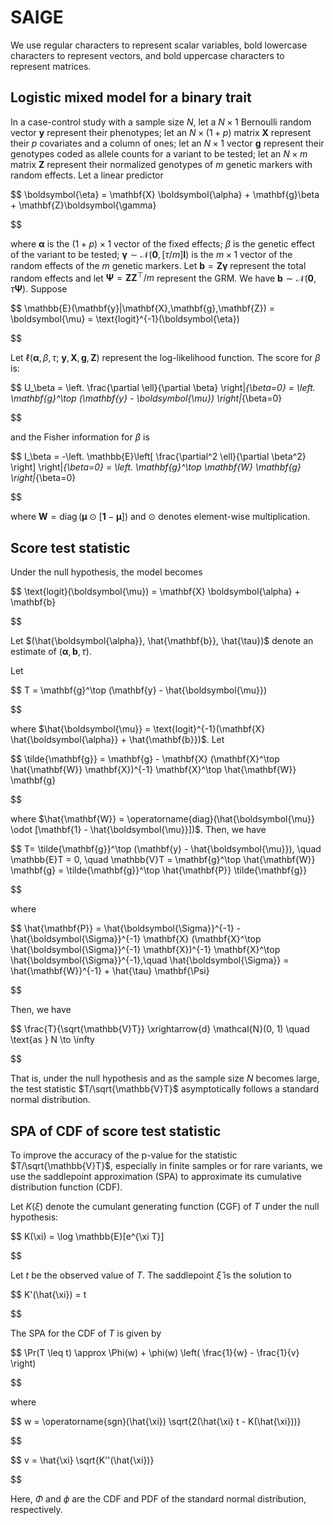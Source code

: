 # SAIGE

We use regular characters to represent scalar variables, bold lowercase characters to represent vectors, and bold uppercase characters to represent matrices.

## Logistic mixed model for a binary trait

In a case-control study with a sample size $N$, let a $N \times 1$ Bernoulli random vector $\mathbf{y}$ represent their phenotypes; let an $N \times (1 + p)$ matrix $\mathbf{X}$ represent their $p$ covariates and a column of ones; let an $N \times 1$ vector $\mathbf{g}$ represent their genotypes coded as allele counts for a variant to be tested; let an $N \times m$ matrix $\mathbf{Z}$ represent their normalized genotypes of $m$ genetic markers with random effects. Let a linear predictor

$$
\boldsymbol{\eta} = \mathbf{X} \boldsymbol{\alpha} + \mathbf{g}\beta + \mathbf{Z}\boldsymbol{\gamma}

$$

where $\boldsymbol{\alpha}$ is the $(1 + p) \times 1$ vector of the fixed effects; $\beta$ is the genetic effect of the variant to be tested; $\boldsymbol{\gamma} \sim \mathcal{N}(\mathbf{0}, [{\tau}/m] \mathbf{I})$ is the $m \times 1$ vector of the random effects of the $m$ genetic markers. Let $\mathbf{b} = \mathbf{Z}\boldsymbol{\gamma}$ represent the total random effects and let $\mathbf{\Psi} = \mathbf{Z}\mathbf{Z}^\top/m$ represent the GRM. We have $\mathbf{b} \sim \mathcal{N}(\mathbf{0}, \tau \mathbf{\Psi})$. Suppose

$$
\mathbb{E}(\mathbf{y}|\mathbf{X},\mathbf{g},\mathbf{Z}) = \boldsymbol{\mu} = \text{logit}^{-1}(\boldsymbol{\eta})

$$

Let $\ell(\boldsymbol{\alpha}, \beta, \tau;\ \mathbf{y}, \mathbf{X}, \mathbf{g}, \mathbf{Z})$ represent the log-likelihood function. The score for $\beta$ is:

$$
U_\beta = \left. \frac{\partial \ell}{\partial \beta} \right|_{\beta=0} = \left. \mathbf{g}^\top (\mathbf{y} - \boldsymbol{\mu}) \right|_{\beta=0}

$$

and the Fisher information for $\beta$ is

$$
I_\beta = -\left. \mathbb{E}\left[ \frac{\partial^2 \ell}{\partial \beta^2} \right] \right|_{\beta=0} = \left. \mathbf{g}^\top \mathbf{W} \mathbf{g} \right|_{\beta=0}

$$

where $\mathbf{W} = \operatorname{diag}(\boldsymbol{\mu} \odot [\mathbf{1} - \boldsymbol{\mu}])$ and $\odot$ denotes element-wise multiplication.

## Score test statistic

Under the null hypothesis, the model becomes

$$
\text{logit}(\boldsymbol{\mu}) = \mathbf{X} \boldsymbol{\alpha} + \mathbf{b}

$$

Let $(\hat{\boldsymbol{\alpha}}, \hat{\mathbf{b}}, \hat{\tau})$ denote an estimate of $(\boldsymbol{\alpha}, \mathbf{b}, \tau)$.

Let

$$
T = \mathbf{g}^\top (\mathbf{y} - \hat{\boldsymbol{\mu}})

$$

where $\hat{\boldsymbol{\mu}} = \text{logit}^{-1}(\mathbf{X} \hat{\boldsymbol{\alpha}} + \hat{\mathbf{b}})$. Let

$$
\tilde{\mathbf{g}} = \mathbf{g} - \mathbf{X} (\mathbf{X}^\top \hat{\mathbf{W}} \mathbf{X})^{-1} \mathbf{X}^\top \hat{\mathbf{W}} \mathbf{g}

$$

where $\hat{\mathbf{W}} = \operatorname{diag}(\hat{\boldsymbol{\mu}} \odot [\mathbf{1} - \hat{\boldsymbol{\mu}}])$. Then, we have

$$
T= \tilde{\mathbf{g}}^\top (\mathbf{y} - \hat{\boldsymbol{\mu}}), \quad
\mathbb{E}T = 0, \quad
\mathbb{V}T = \mathbf{g}^\top \hat{\mathbf{W}} \mathbf{g} = \tilde{\mathbf{g}}^\top \hat{\mathbf{P}} \tilde{\mathbf{g}}

$$

where

$$
\hat{\mathbf{P}} = \hat{\boldsymbol{\Sigma}}^{-1} - \hat{\boldsymbol{\Sigma}}^{-1} \mathbf{X} (\mathbf{X}^\top \hat{\boldsymbol{\Sigma}}^{-1} \mathbf{X})^{-1} \mathbf{X}^\top \hat{\boldsymbol{\Sigma}}^{-1},\quad
\hat{\boldsymbol{\Sigma}} = \hat{\mathbf{W}}^{-1} + \hat{\tau} \mathbf{\Psi}

$$

Then, we have

$$
\frac{T}{\sqrt{\mathbb{V}T}} \xrightarrow{d} \mathcal{N}(0, 1) \quad \text{as } N \to \infty

$$

That is, under the null hypothesis and as the sample size $N$ becomes large, the test statistic $T/\sqrt{\mathbb{V}T}$ asymptotically follows a standard normal distribution.

## SPA of CDF of score test statistic

To improve the accuracy of the p-value for the statistic $T/\sqrt{\mathbb{V}T}$, especially in finite samples or for rare variants, we use the saddlepoint approximation (SPA) to approximate its cumulative distribution function (CDF).

Let $K(\xi)$ denote the cumulant generating function (CGF) of $T$ under the null hypothesis:

$$
K(\xi) = \log \mathbb{E}[e^{\xi T}]

$$

Let $t$ be the observed value of $T$. The saddlepoint $\hat{\xi}$ is the solution to

$$
K'(\hat{\xi}) = t

$$

The SPA for the CDF of $T$ is given by

$$
\Pr(T \leq t) \approx \Phi(w) + \phi(w) \left( \frac{1}{w} - \frac{1}{v} \right)

$$

where

$$
w = \operatorname{sgn}(\hat{\xi}) \sqrt{2(\hat{\xi} t - K(\hat{\xi}))}

$$

$$
v = \hat{\xi} \sqrt{K''(\hat{\xi})}

$$

Here, $\Phi$ and $\phi$ are the CDF and PDF of the standard normal distribution, respectively.
